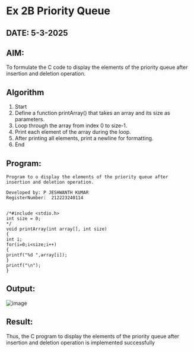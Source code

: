 # Ex 2B Priority Queue
## DATE: 5-3-2025
## AIM:
To formulate the C code to display the elements of the priority queue after insertion and deletion operation.

## Algorithm
1. Start 
2. Define a function printArray() that takes an array and its size as parameters. 
3. Loop through the array from index 0 to size-1. 
4. Print each element of the array during the loop. 
5. After printing all elements, print a newline for formatting. 
6. End

## Program:
```
Program to o display the elements of the priority queue after insertion and deletion operation.

Developed by: P JESHWANTH KUMAR
RegisterNumber:  212223240114


/*#include <stdio.h> 
int size = 0; 
*/ 
void printArray(int array[], int size) 
{ 
int i; 
for(i=0;i<size;i++) 
{ 
printf("%d ",array[i]); 
} 
printf("\n"); 
}
```

## Output:

![image](https://github.com/user-attachments/assets/fad35dff-4ed6-44f7-94e0-27d489cf031e)


## Result:
Thus, the C program to display the elements of the priority queue after insertion and deletion operation is implemented successfully
